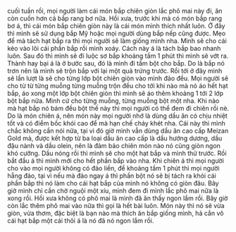 cuối tuần rồi, mọi người làm cái món bắp chiên giòn lắc phô mai này đi, ăn còn cuốn hơn cả bắp rang bơ nữa. 
Hồi xưa, trước khi mà có món bắp rang bơ á, thì cái món bắp chiên giòn này là cái món mình thích nhất luôn. Ở đây thì mình sẽ sử dụng bắp Mỹ hoặc mọi người dùng bắp nếp cũng được. Mẹo để mà tách hạt bắp ra thì mọi người sẽ làm giống mình nha. Mình sẽ cho cái kéo vào lõi cái phần bắp rồi mình xoáy. Cách này á là tách bắp bao nhanh luôn. Sau đó thì mình sẽ đi luộc sơ bắp khoảng tầm 1 phút thì mình sẽ vớt ra. Thành hay bại á là ở bước sau, đó là mình đi tẩm bột cho bắp. Do là bắp nó trơn nên là mình sẽ trộn bắp với lại một quả trứng trước. Rồi tới ở đây mình sẽ lần lượt là sẽ cho từng lớp bột chiên giòn vào mình đảo đều. Mọi người sẽ cho từ từ từng muỗng từng muỗng trộn đều cho tới khi nào mà nó áo hết hạt bắp, áo xong một lớp bột chiên giòn thì mình sẽ áo thêm khoảng 1 tới 2 lớp bột bắp nữa. Mình cứ cho từng muỗng, từng muỗng bột một nha. Khi nào mà hạt bắp nó bám đều bột thế này thì mọi người có thể đem đi chiên rồi nè. Do là món chiên á, nên món này mọi người nhớ là dùng dầu ăn có chịu nhiệt tốt và có điểm bốc khói cao để mà hạn chế cháy khét nha. Cái này thì mình chắc không cần nói nữa, tại vì đó giờ mình vẫn dùng dầu ăn cao cấp Meizan Gold mà, được kết hợp từ ba loại dầu ăn cao cấp là dầu hướng dương, dầu đậu nành và dầu olein, nên là đảm bảo chiên món nào nó cũng giòn ngon khó cưỡng. Dầu nóng rồi thì mình sẽ cho một hạt bắp và mình thử trước. Rồi bắt đầu á thì mình mới cho hết phần bắp vào nha. 
Khi chiên á thì mọi người cho vào mọi người không có đảo liền, để khoảng tầm 1 phút thì mọi người hẵng đảo, tại vì nếu mà đảo ngay á thì phần bột nó sẽ bị tách ra khỏi cái phần bắp thì nó làm cho cái hạt bắp của mình nó không có giòn đâu. 
Bây giờ mình chỉ cần chờ nguội một xíu, mình đem đi mình lắc phô mai nữa là xong rồi. Hồi xưa không có phô mai là mình đã ăn thấy ngon lắm rồi. Bây giờ còn lắc thêm phô mai vào nữa thì gọi là hết bài luôn. 
Món này thì nó sẽ vừa giòn, vừa thơm, đặc biệt là bạn nào mà thích ăn bắp giống mình, hả cắn vô cái hạt bắp một cái thôi á là nó đã nó ngon lắm rồi.